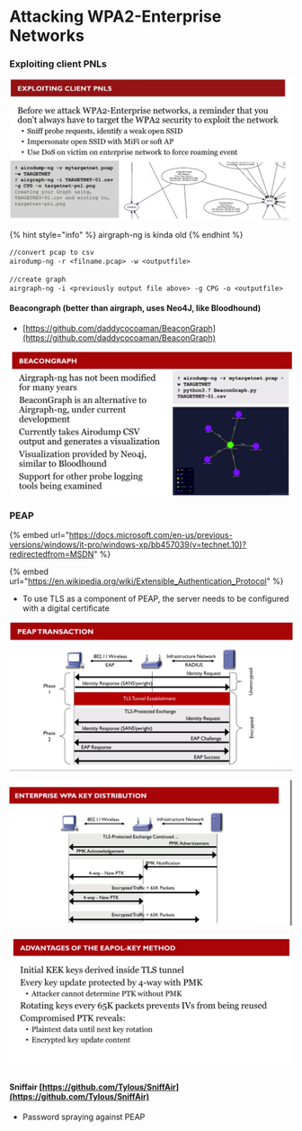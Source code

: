 # Attacking WPA2-Enterprise Networks

### Exploiting client PNLs

![](<../../../.gitbook/assets/image (50).png>)

{% hint style="info" %}
airgraph-ng is kinda old
{% endhint %}

```
//convert pcap to csv
airodump-ng -r <filname.pcap> -w <outputfile>

//create graph
airgraph-ng -i <previously output file above> -g CPG -o <outputfile>
```

#### Beacongraph (better than airgraph, uses Neo4J, like Bloodhound)

* [https://github.com/daddycocoaman/BeaconGraph](https://github.com/daddycocoaman/BeaconGraph)

![](<../../../.gitbook/assets/image (45) (1).png>)

### PEAP

{% embed url="https://docs.microsoft.com/en-us/previous-versions/windows/it-pro/windows-xp/bb457039(v=technet.10)?redirectedfrom=MSDN" %}

{% embed url="https://en.wikipedia.org/wiki/Extensible_Authentication_Protocol" %}

* To use TLS as a component of PEAP, the server needs to be configured with a digital certificate

![](<../../../.gitbook/assets/image (61).png>)

![](<../../../.gitbook/assets/image (58) (1).png>)

![](<../../../.gitbook/assets/image (34).png>)

#### Sniffair [https://github.com/Tylous/SniffAir](https://github.com/Tylous/SniffAir)

* Password spraying against PEAP
